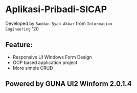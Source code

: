 # Aplikasi-Pribadi-SICAP
Developed by <code>Saddan Syah Akbar</code> from <code>Information Engineering</code> '20

 ## Feature:
 - Responsive UI Windows Form Design
 - OOP based application project
 - More simple CRUD

 ## Powered by GUNA UI2 Winform 2.0.1.4
